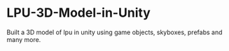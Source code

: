 # LPU-3D-Model-in-Unity
Built a 3D model of lpu in unity using game objects, skyboxes, prefabs and many more.
